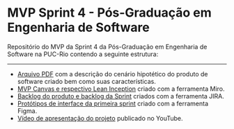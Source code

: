 # MVP Sprint 4 - Pós-Graduação em Engenharia de Software
Repositório do MVP da Sprint 4 da Pós-Graduação em Engenharia de Software na PUC-Rio contendo a seguinte estrutura:

---

- [Arquivo PDF](https://github.com/malvesealves/mvp-sprint-4-gestao-agil/blob/main/Produto%20de%20software.pdf) com a descrição do cenário hipotético do produto de software criado bem como suas características.
- [MVP Canvas e respectivo Lean Inception](https://miro.com/app/board/uXjVKPxwoN8=/?share_link_id=585544587618) criado com a ferramenta Miro.
- [Backlog do produto e backlog da Sprint](https://www.google.com) criados com a ferramenta JIRA.
- [Protótipos de interface da primeira sprint](https://www.google.com) criado com a ferramenta Figma.
- [Vídeo de apresentação do projeto](https://www.google.com) publicado no YouTube.
